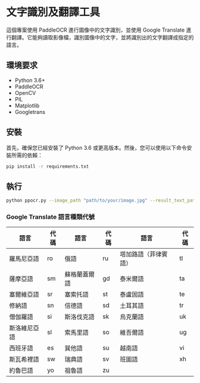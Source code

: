 # 文字識別及翻譯工具

這個專案使用 PaddleOCR 進行圖像中的文字識別，並使用 Google Translate 進行翻譯。它能夠讀取影像檔，識別圖像中的文字，並將識別出的文字翻譯成指定的語言。

## 環境要求

- Python 3.6+
- PaddleOCR
- OpenCV
- PIL
- Matplotlib
- Googletrans

## 安裝

首先，確保您已經安裝了 Python 3.6 或更高版本。然後，您可以使用以下命令安裝所需的依賴：

```bash
pip install -r requirements.txt
```

## 執行

```bash
python ppocr.py --image_path "path/to/your/image.jpg" --result_text_path "path/to/save/text.txt" --pic_lang "en" --target_lang "zh-cn"
```

### Google Translate 語言種類代號
| 語言 | 代碼 | 語言 | 代碼 | 語言 | 代碼 |
|------|------|------|------|------|------|
| 羅馬尼亞語 | ro | 俄語 | ru | 塔加路語（菲律賓語） | tl | 塔吉克語 | tg |
| 薩摩亞語 | sm | 蘇格蘭蓋爾語 | gd | 泰米爾語 | ta | 韃靼語 | tt |
| 塞爾維亞語 | sr | 塞索托語 | st | 泰盧固語 | te | 泰文 | th |
| 修納語 | sn | 信德語 | sd | 土耳其語 | tr | 土庫曼語 | tk |
| 僧伽羅語 | si | 斯洛伐克語 | sk | 烏克蘭語 | uk | 烏爾都語 | ur |
| 斯洛維尼亞語 | sl | 索馬里語 | so | 維吾爾語 | ug | 烏茲別克語 | uz |
| 西班牙語 | es | 巽他語 | su | 越南語 | vi | 威爾士語 | cy |
| 斯瓦希裡語 | sw | 瑞典語 | sv | 班圖語 | xh | 意第緒語 | yi |
| 約魯巴語 | yo | 祖魯語 | zu



